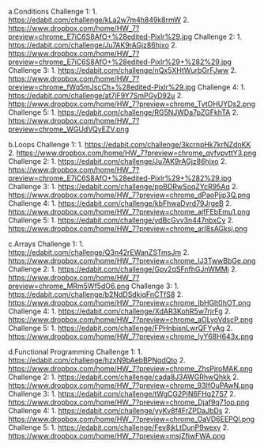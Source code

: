 a.Conditions
    Challenge 1:
      1. https://edabit.com/challenge/kLa2w7m4h849k8rmW
      2. https://www.dropbox.com/home/HW_7?preview=chrome_E7iC6S8AfO+%28edited-Pixlr%29.jpg
    Challenge 2:
      1. https://edabit.com/challenge/Ju7AK9rAGjz86hjxo
      2. https://www.dropbox.com/home/HW_7?preview=chrome_E7iC6S8AfO+%28edited-Pixlr%29+%282%29.jpg
    Challenge 3:
      1. https://edabit.com/challenge/nQx5XHtWurbGrFJww
      2. https://www.dropbox.com/home/HW_7?preview=chrome_fWq5mJscCh+%28edited-Pixlr%29.jpg
    Challenge 4:
      1. https://edabit.com/challenge/at7jF9Y7SmPGyD92u
      2. https://www.dropbox.com/home/HW_7?preview=chrome_TvtOHUYDs2.png
    Challenge 5:
      1. https://edabit.com/challenge/RG5NJWDa7pZGFkhTA
      2. https://www.dropbox.com/home/HW_7?preview=chrome_WGUdVQyEZV.png

b.Loops
  Challenge 1:
    1. https://edabit.com/challenge/3kcrnpHk7krNZdnKK
    2. https://www.dropbox.com/home/HW_7?preview=chrome_qvfvpvttY3.png
  Challenge 2:
    1. https://edabit.com/challenge/Ju7AK9rAGjz86hjxo
    2. https://www.dropbox.com/home/HW_7?preview=chrome_E7iC6S8AfO+%28edited-Pixlr%29+%282%29.jpg
  Challenge 3:
    1. https://edabit.com/challenge/ppBDRwSoqZYcR95Aq
    2. https://www.dropbox.com/home/HW_7?preview=chrome_dPaoPjjp3Q.png
  Challenge 4:
    1. https://edabit.com/challenge/kbFhwaDyrd79JrgeB
    2. https://www.dropbox.com/home/HW_7?preview=chrome_ajfFEbEmu1.png
  Challenge 5:
    1. https://edabit.com/challenge/ydBcGvv3n447nbxCy
    2. https://www.dropbox.com/home/HW_7?preview=chrome_arI8sAGksj.png
    
c.Arrays
  Challenge 1:
    1. https://edabit.com/challenge/Q3n42rEWanZSTmsJm
    2. https://www.dropbox.com/home/HW_7?preview=chrome_lJ3TwwBbGe.png
  Challenge 2:
    1. https://edabit.com/challenge/Gpy2qSFnfhGJnWMMj
    2. https://www.dropbox.com/home/HW_7?preview=chrome_MRm5Wf5dO6.png
  Challenge 3:
    1. https://edabit.com/challenge/b2NdDSdkjqFnCTfS8
    2. https://www.dropbox.com/home/HW_7?preview=chrome_IbHGlt0hOT.png
  Challenge 4:
    1. https://edabit.com/challenge/XdAR3KohR5w7rjrFg
    2. https://www.dropbox.com/home/HW_7?preview=chrome_aOLyoVdscP.png
  Challenge 5:
    1. https://edabit.com/challenge/FPHnbisnLwrQFYyAg
    2. https://www.dropbox.com/home/HW_7?preview=chrome_IyY68H643x.png
    
d.Functional Programming
  Challenge 1:
    1. https://edabit.com/challenge/hzxN9bAebBPNqdQto
    2. https://www.dropbox.com/home/HW_7?preview=chrome_ZhsPjroMAK.png
  Challenge 2:
    1. https://edabit.com/challenge/cada8J3AWGRhwQhkk
    2. https://www.dropbox.com/home/HW_7?preview=chrome_93IfOuPAwN.png
  Challenge 3:
    1. https://edabit.com/challenge/tWgCG2PjN6FHq27S7
    2. https://www.dropbox.com/home/HW_7?preview=chrome_Djaf9q71op.png
  Challenge 4:
    1. https://edabit.com/challenge/yyKv8f4FrZPDaJbDs
    2. https://www.dropbox.com/home/HW_7?preview=chrome_OaVD6EEPQl.png
  Challenge 5:
    1. https://edabit.com/challenge/Fev8jkLtDunP9wexv
    2. https://www.dropbox.com/home/HW_7?preview=msjZfiwFWA.png
    
  
  

